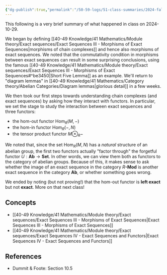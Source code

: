 ```yaml
---
{"dg-publish":true,"permalink":"/50-59-logs/51-class-summaries/2024-fall/math-561/2024-10/2024-29-10/","updated":"2024-10-29T13:09:24-07:00"}
---
```


This following is a very brief summary of what happened in class on 2024-10-29.

We began by defining [[40-49 Knowledge/41 Mathematics/Module theory/Exact sequences/Exact Sequences III - Morphisms of Exact Sequences\|morphisms of chain complexes]] and hence also morphisms of exact sequences. We noted that the commutativity condition in morphisms between exact sequences can result in some surprising conclusions, using the famous [[40-49 Knowledge/41 Mathematics/Module theory/Exact sequences/Exact Sequences III - Morphisms of Exact Sequences#^be3450\|Short Five Lemma]] as an example. We'll return to "diagram lemmas" in [[40-49 Knowledge/41 Mathematics/Category theory/Abelian Categories/Diagram lemmas\|glorious detail]] in a few weeks.

We then took our first steps towards understanding chain complexes (and exact sequences) by asking how they interact with functors. In particular, we set the stage to study the interaction between exact sequences and three functors:
- the hom-out functor $\operatorname{Hom}_R(M,-)$
- the hom-in functor $\operatorname{Hom}_R(-,N)$
- the tensor product functor $M\otimes_R -$

We noted that, since the set $\operatorname{Hom}_R(M,N)$ has a *natural* structure of an abelian group, the first two functors actually "factor through" the forgetful functor $U:\textbf{Ab}\to \textbf{Set}$. In other words, we can view them both as functors to the category of abelian groups. Because of this, it makes sense to ask whether the image of an exact sequence in the category $R\textbf{-Mod}$ is another exact sequence in the category $\textbf{Ab}$, or whether something goes wrong.

We ended by noting (but not proving!) that the hom-out functor is **left exact** but not **exact**. More on that next class!
## Concepts

- [[40-49 Knowledge/41 Mathematics/Module theory/Exact sequences/Exact Sequences III - Morphisms of Exact Sequences\|Exact Sequences III - Morphisms of Exact Sequences]]
- [[40-49 Knowledge/41 Mathematics/Module theory/Exact sequences/Exact Sequences IV - Exact Sequences and Functors\|Exact Sequences IV - Exact Sequences and Functors]]

## References

- Dummit & Foote: Section 10.5